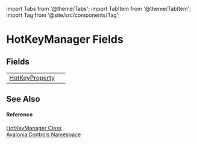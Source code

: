 import Tabs from '@theme/Tabs'; 
import TabItem from '@theme/TabItem'; 
import Tag from '@site/src/components/Tag'; 

# HotKeyManager Fields




## Fields
<table>
<tr>
<td><a href="F_Avalonia_Controls_HotKeyManager_HotKeyProperty">HotKeyProperty</a></td>
<td> </td>
</tr>
</table>

## See Also


#### Reference
<a href="T_Avalonia_Controls_HotKeyManager">HotKeyManager Class</a>  
<a href="N_Avalonia_Controls">Avalonia.Controls Namespace</a>  
